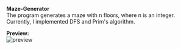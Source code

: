 **Maze-Generator**  
The program generates a maze with n floors, where n is an integer.
Currently, I implemented DFS and Prim's algorithm.

**Preview:**  
![preview](https://user-images.githubusercontent.com/26098614/28741940-891ea51e-73e7-11e7-960a-9aa0264ea4dd.png)

